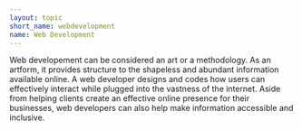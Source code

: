 ```yaml
---
layout: topic
short_name: webdevelopment
name: Web Development
---
```


Web developement can be considered an art or a methodology. As an artform, it provides structure to the shapeless and abundant information available online. A web developer designs and codes how users can effectively interact while plugged into the vastness of the internet. Aside from helping clients create an effective online presence for their businesses, web developers can also help make information accessible and inclusive.